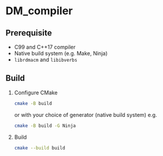 # DM_compiler

## Prerequisite

- C99 and C++17 compiler
- Native build system (e.g. Make, Ninja)
- `librdmacm` and `libibverbs`

## Build

1. Configure CMake
   ```sh
   cmake -B build
   ```
   or with your choice of generator (native build system) e.g.
   ```sh
   cmake -B build -G Ninja
   ```
2. Build
   ```sh
   cmake --build build
   ```
